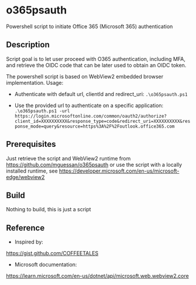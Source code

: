 
# o365psauth
Powershell script to initiate Office 365 (Microsoft 365) authentication

## Description
Script goal is to let user proceed with O365 authentication, including MFA, and retrieve the OIDC code that can be later
used to obtain an OIDC token.


The powershell script is based on WebView2 embedded browser implementation.
Usage:

- Authenticate with default url, clientId and redirect_uri:
  `.\o365psauth.ps1`

- Use the provided url to authenticate on a specific application:
  `.\o365psauth.ps1 -url https://login.microsoftonline.com/common/oauth2/authorize?client_id=XXXXXXXXXX&response_type=code&redirect_uri=XXXXXXXXXX&response_mode=query&resource=https%3A%2F%2Foutlook.office365.com`

## Prerequisites
Just retrieve the script and WebView2 runtime from https://github.com/mguessan/o365psauth or use the script with a 
locally installed runtime, see https://developer.microsoft.com/en-us/microsoft-edge/webview2

## Build
Nothing to build, this is just a script

## Reference

* Inspired by:

https://gist.github.com/COFFEETALES

* Microsoft documentation:

https://learn.microsoft.com/en-us/dotnet/api/microsoft.web.webview2.core
    
    
    
